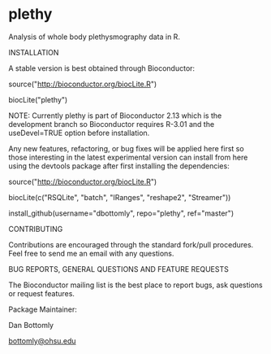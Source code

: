 plethy
======

Analysis of whole body plethysmography data in R.

INSTALLATION

A stable version is best obtained through Bioconductor:

source("http://bioconductor.org/biocLite.R")

biocLite("plethy")

NOTE: Currently plethy is part of Bioconductor 2.13 which is the development branch so Bioconductor requires
R-3.01 and the useDevel=TRUE option before installation.

Any new features, refactoring, or bug fixes will be applied here first so those interesting in the latest
experimental version can install from here using the devtools package after first installing the dependencies:

source("http://bioconductor.org/biocLite.R")

biocLite(c("RSQLite", "batch", "IRanges", "reshape2", "Streamer"))

install_github(username="dbottomly", repo="plethy", ref="master")

CONTRIBUTING

Contributions are encouraged through the standard fork/pull procedures.  Feel free to send me an email with any 
questions.

BUG REPORTS, GENERAL QUESTIONS AND FEATURE REQUESTS

The Bioconductor mailing list is the best place to report bugs, ask questions or request features.


Package Maintainer:

Dan Bottomly

bottomly@ohsu.edu
